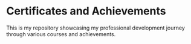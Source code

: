 # Certificates and Achievements
This is my repository showcasing my professional development journey through various courses and achievements.
